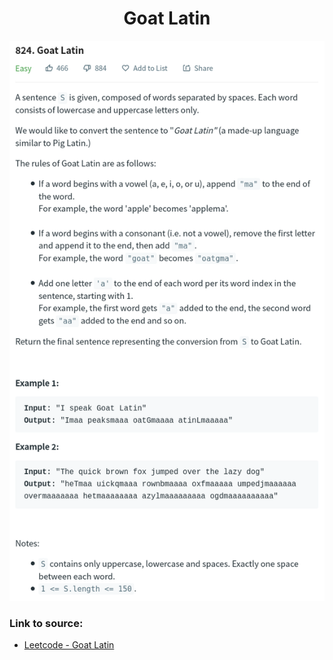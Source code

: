 <h1 align="center">Goat Latin</h1>

![alt text](https://github.com/matthew01lokiet/Algorithmic-exercises/blob/main/z_description_images/Strings/goat_latin.png?raw=true)


### Link to source: 
- <a href="https://leetcode.com/problems/goat-latin/">Leetcode - Goat Latin</a>

